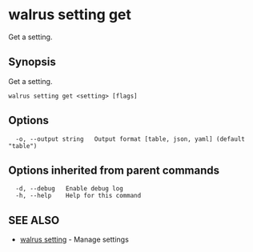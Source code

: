 # walrus setting get

Get a setting.

## Synopsis

Get a setting.

```
walrus setting get <setting> [flags]
```

## Options

```
  -o, --output string   Output format [table, json, yaml] (default "table")
```

## Options inherited from parent commands

```
  -d, --debug   Enable debug log
  -h, --help    Help for this command
```

## SEE ALSO

* [walrus setting](walrus_setting)	 - Manage settings

